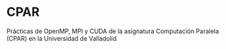 # CPAR
Prácticas de OpenMP, MPI y CUDA de la asignatura Computación Paralela (CPAR) en la Universidad de Valladolid
